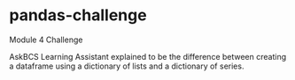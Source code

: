 # pandas-challenge
Module 4 Challenge

AskBCS Learning Assistant explained to be the difference between 
creating a dataframe using a dictionary of lists and a dictionary of series.
